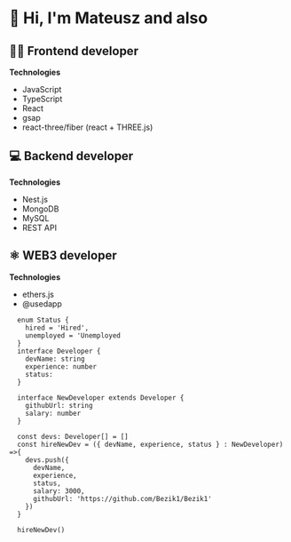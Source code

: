 # :wave: Hi, I'm Mateusz and also
## :man_technologist: Frontend developer

**Technologies**
* JavaScript
* TypeScript
* React
* gsap
* react-three/fiber (react + THREE.js)

## :computer: Backend developer
**Technologies**
* Nest.js
* MongoDB
* MySQL
* REST API

## :atom_symbol: WEB3 developer
**Technologies**
* ethers.js
* @usedapp

```
  enum Status {
    hired = 'Hired',
    unemployed = 'Unemployed
  }
  interface Developer {
    devName: string
    experience: number
    status:
  }
  
  interface NewDeveloper extends Developer {
    githubUrl: string
    salary: number
  }
  
  const devs: Developer[] = []
  const hireNewDev = ({ devName, experience, status } : NewDeveloper) =>{
    devs.push({
      devName,
      experience,
      status,
      salary: 3000,
      githubUrl: 'https://github.com/Bezik1/Bezik1'
    })
  }
  
  hireNewDev()
```
